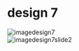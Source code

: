 # design 7

![imagedesign7](https://github.com/slowy07/uiDesign/blob/main/design7/design7.png?raw=true) \
![imagedesign7slide2](https://github.com/slowy07/uiDesign/blob/main/design7/screenDesign7Slide2.png?raw=true)
